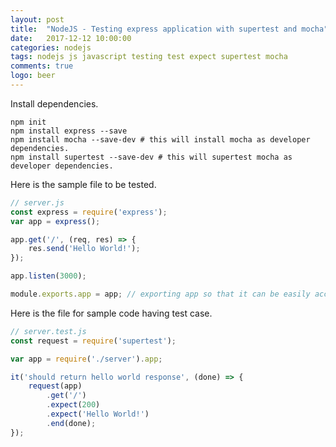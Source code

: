```yaml
---
layout: post
title:  "NodeJS - Testing express application with supertest and mocha"
date:   2017-12-12 10:00:00
categories: nodejs
tags: nodejs js javascript testing test expect supertest mocha 
comments: true
logo: beer
---
```


Install dependencies.

```
npm init
npm install express --save
npm install mocha --save-dev # this will install mocha as developer dependencies.
npm install supertest --save-dev # this will supertest mocha as developer dependencies.
```

Here is the sample file to be tested.

```javascript
// server.js
const express = require('express');
var app = express();

app.get('/', (req, res) => {
    res.send('Hello World!');
});

app.listen(3000);

module.exports.app = app; // exporting app so that it can be easily accessible from test classes.
```

Here is the file for sample code having test case.

```javascript
// server.test.js
const request = require('supertest');

var app = require('./server').app;

it('should return hello world response', (done) => {
    request(app)
        .get('/')
        .expect(200)
        .expect('Hello World!')
        .end(done);
});
```
